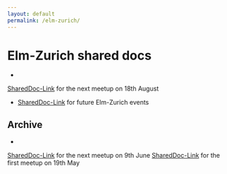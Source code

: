 ```yaml
---
layout: default
permalink: /elm-zurich/
---
```


# Elm-Zurich shared docs

-

[SharedDoc-Link](https://docs.google.com/document/d/1lftzlFW-0c4bFcwpaD5KdnJpUdlo-F3m33yRtKSfDPw/edit?usp=sharing) for the next meetup on 18th August
- [SharedDoc-Link](https://docs.google.com/document/d/1AdghsZn4GPA6PLXRzhx1kUzdOploap647NYPW7STszI/edit?usp=sharing) for future Elm-Zurich events

## Archive
-
[SharedDoc-Link](https://docs.google.com/document/d/1g5gokFWFBMfneRpoR414_SgKZuQLM455cZdFvCrIyfI/edit?usp=sharing) for the next meetup on 9th June
[SharedDoc-Link](https://docs.google.com/document/d/11BjeZf4NepIeXO77GwUfq7w7_rHDLb3BB5LVHfwWTOU/edit?usp=sharing) for the first meetup on 19th May
